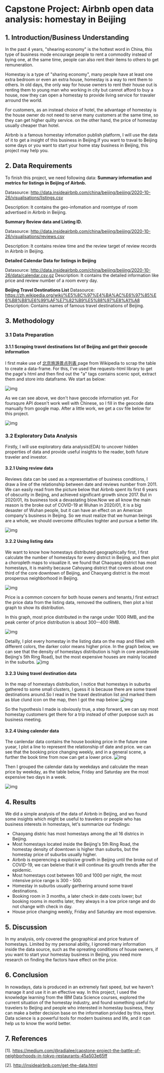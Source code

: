 # Capstone Project: Airbnb open data analysis: homestay in Beijing

## **1. Introduction/Business Understanding**
In the past 4 years, "shearing economy" is the hottest word in China, this type of business mode encourage people to rent a commodity instead of bying one, at the same time, people can also rent their items to others to get remuneration.

Homestay is a type of "sharing economy", many people have at least one extra bedroom or even an extra house, homestay is a way to rent them to others. In old days, the only way for house owners to rent their house out is renting them to young man who working in city but cannot afford to buy a house, now they can open a homestay to provide living service for travaler arround the world.

For customers, as an instead choice of hotel, the advantage of homestay is the house owner do not need to serve many customers at the same time, so they can get higher qulity service. on the other hand, the price of homestay usually cheaper than hotel.

Airbnb is a famous homestay infomation publish platform, I will use the data of it to get a insight of this business in Beijing.If you want to traval to Beijing some days or you want to start your home stay business in Beijing, this project may help you.

## **2. Data Requirements**
To finish this project, we need following data:
**Summary information and metrics for listings in Beijing of Airbnb.**

Datasource: http://data.insideairbnb.com/china/beijing/beijing/2020-10-26/visualisations/listings.csv

Description: It contains the geo-infomation and roomtype of room advertised in Airbnb in Beijing. 

**Summary Review data and Listing ID.**

Datasource: http://data.insideairbnb.com/china/beijing/beijing/2020-10-26/visualisations/reviews.csv

Description: It contains review time and the review  target of review records in Airbnb in Beijing. 

**Detailed Calendar Data for listings in Beijing**

Datasource: http://data.insideairbnb.com/china/beijing/beijing/2020-10-26/data/calendar.csv.gz
Description: It contains the detailed information like price and review number of a room every day. 

**Beijing Travel Destinations List**
Datasource: https://zh.wikipedia.org/wiki/%E5%8C%97%E4%BA%AC%E6%97%85%E6%B8%B8%E6%99%AF%E7%82%B9%E5%88%97%E8%A1%A8
Description: Contains names of famous travel destinations of Beijing. 

## **3. Methodology**
### **3.1 Data Preparation**
#### **3.1.1 Scraping travel destinations list of Beijing and get their geocode information**
I first make use of [北京旅游景点列表
](https://zh.wikipedia.org/wiki/%E5%8C%97%E4%BA%AC%E6%97%85%E6%B8%B8%E6%99%AF%E7%82%B9%E5%88%97%E8%A1%A8) page from Wikipedia to scrap the table to create a data-frame. For this, I've used the requests-html library to get the page's html and then find out the "a" tags contains scenic spot, extract them and store into dataframe. We start as below:

![img](./report_image/travel_dest.jpg)

As we can see above, we don't have geocode information yet. For foursqure API doesn't work well with Chinese, so I fill in the geocode data manually from google map. After a little work, we get a csv file below for this project.

![img](./report_image/travel_dest_withgeo.jpg)


### **3.2 Exploratory Data Analysis**

Firstly, I will use exploratory data analysis(EDA) to uncover hidden properties of data and provide useful insights to the reader, both future traveler and investor.

#### **3.2.1 Using review data**

Reviews data can be used as a representative of business conditions, I draw a line of the relationship between date and reviews number from 2011. We can easily read from the picture below that Airbnb spent its first 6 years of obscurity in Beijing, and achieved significant growth since 2017. But in 2020/01, its business took a devastating blow.Now we all know the main reason is the broke out of COVID-19 at Wuhan in 2020/01, it is a big desaster of Wuhan people, but it can have an effect on an American company's business in Beijing. So we must realize that we human beings are a whole, we should overcome difficulies toghter and pursue a better life.

![img](./report_image/review_count.jpg)

#### **3.2.2 Using listing data**
We want to know how homestays distributed geographically first, I first calculate the number of homestays for every district in Beijing, and then plot a choropleth maps to visualize it.
we found that Chaoyang district has most homestays, it is mainlty because Cahoyang district that covers about one third of the core downtown of Beijing, and Chaoyang district is the most prosperous neighborhood in Beijing.

![img](./report_image/homestay_count_district.jpg)

Price is a common concern for both house owners and tenants,I first extract the price data from the listing data, removed the outliners, then plot a hist graph to show its distribution.

In this graph, most price distributed in the range under 1000 RMB, and the peak center of price distribution is about 300--400 RMB. 

![img](./report_image/price_count.jpg)

Detailly, I plot every homestay in the listing data on the map and filled with different colors, the darker color means higher price. In the graph below, we can see that the density of homestays distribution is high in core area(inside Beijing's 5th Ring Road), but the most expensive houses are mainly located in the suburbs.
![img](./report_image/homestay_price_district.jpg)

#### **3.2.3 Using travel destination data**
In the map of homestays distribution, I notice that homestays in suburbs gathered to some small clusters, I guess it is because there are some travel destinations around.So I read in the travel destination list and marked them as blue clund icon on the map, then I got the map below:
![img](./report_image/homestay_count_district_scenic_spot.jpg)

So the hypothesis I made is obviously true, a step forward, we can say most homestay customers get there for a trip instead of other puepose such as business meeting.
#### **3.2.4 Using calender data**
The canlendar data contains the house booking price in the future one yuear, I plot a line to represent the relationship of date and price. we can see that the booking price changing weekly, and in a general scene, a further the book time from now can get a lower price.
![img](./report_image/weekday_price_plot.jpg)

Then I grouped the calendar data by weekdays and calculate the mean price by weekday, as the table below, Friday and Saturday are the most expensive two days in a week.

![img](./report_image/price_weekday.jpg)
## **4. Results**

We did a simple analysis of the data of Airbnb in Beijing, and wo found some insights which might be useful to travelers or people who has business interests in homestays, let's summarize our findings:

- Chaoyang distric has most homestays among the all 16 districs in Beijing.
- Most homestays located inside the Beijing's 5th Ring Road, the homestay density of downtown is higher than suburbs, but the homestay price of suburbs usually higher.
- Airbnb is experencing a explosive growth in Beijing until the broke out of COVID-19, we can beleive that it will continue its grouth trends after the epidemic.
- Most homestays cost between 100 and 1000 per night,  the most intensive price range is 300 - 500.
- Homestay in suburbs usually garthering around some travel destinations.
- Booking room in 3 months, a later check in date costs lower; but booking rooms in months later, they always in a low price range and do not change with check in day.
- House price changing weekly, Friday and Saturday are most expensive.

## **5. Discussion**
In my analysis, only covered the geographical and price feature of homestays. Limited by my personal ability, I ignored many information inside the data source, such as the opreating conditions of house owners, if you want to start your homestay  business in Beijing, you need more research on finding the factors have effect on the price. 

## **6. Conclusion**

In nowadays, data is produced in an extremely fast speed, but we haven't manage it and use it in an effective way. 
In this project, I used the knowledge learning from the IBM Data Science courses, explored the current situation of the homestay industry, and found something useful for travelers to Beijing and people who interested in homestay business, they can make a better decision base on the information privided by this report. Data science is a powerful tools for modern business and life, and it can help us to know the world better.

## 7. References

[1]. https://medium.com/@radialee/capstone-project-the-battle-of-neighborhoods-in-tokyo-restaurants-45a503e65ff

[2]. http://insideairbnb.com/get-the-data.html